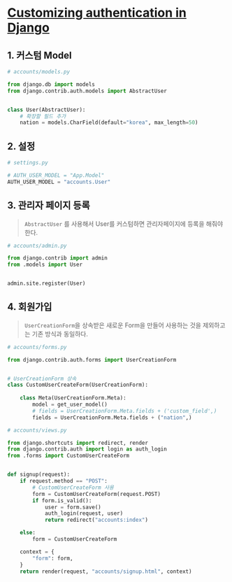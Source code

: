 # [Customizing authentication in Django](https://docs.djangoproject.com/en/3.1/topics/auth/customizing/#customizing-authentication-in-django)

## 1. 커스텀 Model

```python
# accounts/models.py

from django.db import models
from django.contrib.auth.models import AbstractUser


class User(AbstractUser):
    # 확장할 필드 추가
    nation = models.CharField(default="korea", max_length=50)
```
## 2. 설정

```python
# settings.py

# AUTH_USER_MODEL = "App.Model"
AUTH_USER_MODEL = "accounts.User"
```

## 3. 관리자 페이지 등록

> `AbstractUser` 를 사용해서 User를 커스텀하면 관리자페이지에 등록을 해줘야한다.

```python
# accounts/admin.py

from django.contrib import admin
from .models import User


admin.site.register(User)
```

## 4. 회원가입

> `UserCreationForm`을 상속받은 새로운 Form을 만들어 사용하는 것을 제외하고는 기존 방식과  동일하다.

```python
# accounts/forms.py

from django.contrib.auth.forms import UserCreationForm


# UserCreationForm 상속
class CustomUserCreateForm(UserCreationForm):
    
    class Meta(UserCreationForm.Meta):
        model = get_user_model()
        # fields = UserCreationForm.Meta.fields + ('custom_field',)
        fields = UserCreationForm.Meta.fields + ("nation",)
```

```python
# accounts/views.py

from django.shortcuts import redirect, render
from django.contrib.auth import login as auth_login
from .forms import CustomUserCreateForm


def signup(request):
    if request.method == "POST":
        # CustomUserCreateForm 사용
        form = CustomUserCreateForm(request.POST)
        if form.is_valid():
            user = form.save()
            auth_login(request, user)
            return redirect("accounts:index")

    else:
        form = CustomUserCreateForm

    context = {
        "form": form,
    }
    return render(request, "accounts/signup.html", context)
```
